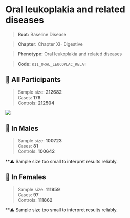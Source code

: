 # Oral leukoplakia and related diseases

> **Root:** Baseline Disease  

> **Chapter:** Chapter XI- Digestive  

> **Phenotype:** Oral leukoplakia and related diseases  

> **Code:** `K11_ORAL_LEUCOPLAC_RELAT`

## 🧪 All Participants  
> Sample size: **212682**  
> Cases: **178**  
> Controls: **212504**
<img src="/Disease/Figures/ALL/Incidence/K11_ORAL_LEUCOPLAC_RELAT.png"/>
<CsvTable src="/Disease_Data/ALL/Incidence/COX_K11_ORAL_LEUCOPLAC_RELAT.csv" label="🔍 View full results" />

## 👨 In Males  
> Sample size: **100723**  
> Cases: **81**  
> Controls: **100642**

**⚠️ Sample size too small to interpret results reliably.


## 👩 In Females  
> Sample size: **111959**  
> Cases: **97**  
> Controls: **111862**

**⚠️ Sample size too small to interpret results reliably.

